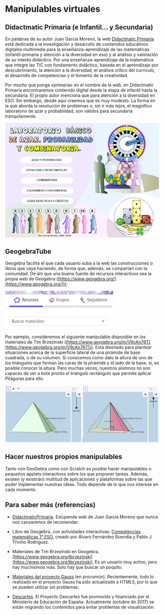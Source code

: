# Manipulables virtuales

## Didactmatic Primaria \(e Infantil... y Secundaria\)

En palabras de su autor Juan García Moreno, la web [Didactmatic Primaria](http://www.didactmaticprimaria.com/) está dedicada a la investigación y desarrollo de contenidos educativos digitales multimedia para la enseñanza-aprendizaje de las matemáticas \(infantil-primaria y atención a la diversidad en eso\) y al análisis y valoración de su interés didáctico. Por una enseñanza-aprendizaje de la matemática que integre las TIC con fundamento didáctico, basada en el aprendizaje por descubrimiento, la atención a la diversidad, el análisis crítico del currículo, el desarrollo de competencias y el fomento de la creatividad.

Por mucho que ponga «primaria» en el nombre de la web, en Didactmatic Primaria encontraremos contenido digital desde la etapa de infantil hasta la secundaria. El propio autor menciona que para atención a la diversidad en ESO. Sin embargo, desde aquí creemos que es muy modesto. La forma en la que aborda la resolución de problemas o, sin ir más lejos, el magnífico laboratorio de azar y probabilidad, son válidos para secundaria tranquilamente.

![](/otros-recursos/assets/azar.png)

## GeogebraTube

Geogebra facilita el que cada usuario suba a la web las construcciones o libros que vaya haciendo, de forma que, además, se compartan con la comunidad. De ahí que una buena fuente de recursos interactivos sea la propia web de Geogebra \([https://www.geogebra.org/](https://www.geogebra.org/)\):

![](/otros-recursos/assets/geo-materiales.png)

Por ejemplo, consideremos el siguiente manipulable disponible en los materiales de Tim Brzezinski \([https://www.geogebra.org/m/V9cAn76T](https://www.geogebra.org/m/V9cAn76T)\). Está diseñado para plantear situaciones acerca de la superficie lateral de una pirámide de base cuadrada, o de su volumen. Si conocemos como dato la altura de uno de los triángulos que forman las caras de la pirámide y el lado de la base, sí, es posible conocer la altura. Pero muchas veces, nuestros alumnos no son capaces de ver a bote pronto el triángulo rectángulo que permite aplicar Pitágoras para ello.  

![](/otros-recursos/assets/piramide.png)

## Hacer nuestros propios manipulables

Tanto con GeoGebra como con Scratch es posible hacer manipulables o pequeños applets interactivos sobre los que proponer tareas. Además, existen \(y existirán\) multitud de aplicaciones y plataformas sobre las que poder implementar nuestras ideas. Todo depende de lo que nos interese en cada momento.

## Para saber más \(referencias\)

* [DidactmaticPrimaria](http://www.didactmaticprimaria.com/). Estupenda web de Juan García Moreno que nunca nos cansaremos de recomendar.

* Libro de Geogebra, con actividades interactivas: [Competencias matemáticas 1° ESO](https://www.geogebra.org/m/dEV5qYNY), creado por Álvaro Fernández Buendía  y Pablo J. Triviño Rodríguez.  

* Materiales de Tim Brzezinski en Geogebra. [https://www.geogebra.org/tbrzezinski](https://www.geogebra.org/tbrzezinski). Es un usuario muy activo, pero hay muchísimos más. Solo hay que buscar un poquito.

* [Materiales del proyecto Gauss](https://goo.gl/hBWAZy) \(en procomún\). Recientemente, todo lo realizado en el proyecto Gauss ha sido actualizado a HTML5, por lo que se pueden utilizar sin problemas.

* [Descartes](http://recursostic.educacion.es/descartes/web/DescartesWeb2.0/descripcionWeb2.0.html). El Proyecto Descartes fue promovido y financiado por el Ministerio de Educación de España. Actualmente \(octubre de 2017\) se están migrando los contenidos para evitar problemas de visualización.



